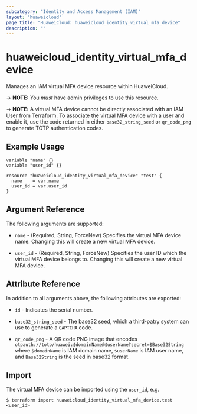 ```yaml
---
subcategory: "Identity and Access Management (IAM)"
layout: "huaweicloud"
page_title: "HuaweiCloud: huaweicloud_identity_virtual_mfa_device"
description: ""
---
```


# huaweicloud_identity_virtual_mfa_device

Manages an IAM virtual MFA device resource within HuaweiCloud.

-> **NOTE:** You *must* have admin privileges to use this resource.

-> **NOTE:** A virtual MFA device cannot be directly associated with an IAM User from Terraform. To associate the
virtual MFA device with a user and enable it, use the code returned in either `base32_string_seed` or `qr_code_png` to
generate TOTP authentication codes.

## Example Usage

```hcl
variable "name" {}
variable "user_id" {}

resource "huaweicloud_identity_virtual_mfa_device" "test" {
  name    = var.name
  user_id = var.user_id
}
```

## Argument Reference

The following arguments are supported:

* `name` - (Required, String, ForceNew) Specifies the virtual MFA device name. Changing this will create a new virtual
  MFA device.

* `user_id` - (Required, String, ForceNew) Specifies the user ID which the virtual MFA device belongs to.
  Changing this will create a new virtual MFA device.

## Attribute Reference

In addition to all arguments above, the following attributes are exported:

* `id` - Indicates the serial number.

* `base32_string_seed` - The base32 seed, which a third-patry system can use to generate a `CAPTCHA` code.

* `qr_code_png` - A QR code PNG image that encodes `otpauth://totp/huawei:$domainName@$userName?secret=$Base32String`
  where `$domainName` is IAM domain name, `$userName` is IAM user name, and `Base32String` is the seed in base32 format.

## Import

The virtual MFA device can be imported using the `user_id`, e.g.

```
$ terraform import huaweicloud_identity_virtual_mfa_device.test <user_id>
```
